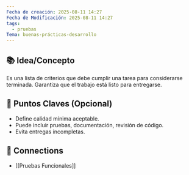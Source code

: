 ```yaml
---
Fecha de creación: 2025-08-11 14:27
Fecha de Modificación: 2025-08-11 14:27
tags:
  - pruebas
Tema: buenas-prácticas-desarrollo
---
```



## 📚 Idea/Concepto 

Es una lista de criterios que debe cumplir una tarea para considerarse terminada. Garantiza que el trabajo está listo para entregarse.
## 📌 Puntos Claves (Opcional)
- Define calidad mínima aceptable.
- Puede incluir pruebas, documentación, revisión de código.
- Evita entregas incompletas.

## 🔗 Connections
- [[Pruebas Funcionales]]
